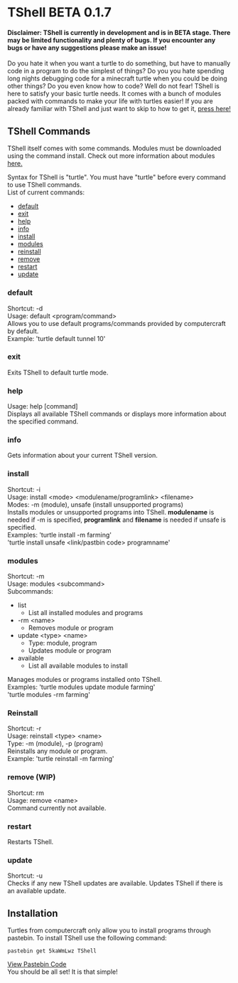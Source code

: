 # TShell BETA 0.1.7
#### Disclaimer: TShell is currently in development and is in BETA stage. There may be limited functionality and plenty of bugs. If you encounter any bugs or have any suggestions please make an issue!

Do you hate it when you want a turtle to do something, but have to manually code in a program to do the simplest of things? Do you you hate spending long nights debugging code for a minecraft turtle when you could be doing other things? Do you even know how to code? Well do not fear! TShell is here to satisfy your basic turtle needs. It comes with a bunch of modules packed with commands to make your life with turtles easier! If you are already familiar with TShell and just want to skip to how to get it, [press here!](#installation)
## TShell Commands
TShell itself comes with some commands. Modules must be downloaded using the command install. Check out more information about modules [here.](https://github.com/goldminer127/TShell/tree/master/modules)

Syntax for TShell is "turtle". You must have "turtle" before every command to use TShell commands.\
List of current commands:
* [default](#default)
* [exit](#exit)
* [help](#help)
* [info](#info)
* [install](#install)
* [modules](#modules)
* [reinstall](#reinstall)
* [remove](#remove)
* [restart](#restart)
* [update](#update)

### default
Shortcut: -d\
Usage: default \<program/command>\
Allows you to use default programs/commands provided by computercraft by default.\
Example: 'turtle default tunnel 10'

### exit
Exits TShell to default turtle mode.

### help
Usage: help \[command\]\
Displays all available TShell commands or displays more information about the specified command.

### info
Gets information about your current TShell version.

### install
Shortcut: -i\
Usage: install \<mode> \<modulename/programlink> \<filename>\
Modes: -m (module), unsafe (install unsupported programs)\
Installs modules or unsupported programs into TShell. __modulename__ is needed if -m is specified, __programlink__ and __filename__ is needed if unsafe is specified.\
Examples: 'turtle install -m farming'\
          'turtle install unsafe <link/pastbin code> programname'
          
### modules
Shortcut: -m\
Usage: modules \<subcommand>\
Subcommands:
* list
  * List all installed modules and programs
* -rm \<name>
  * Removes module or program
* update \<type> \<name>
  * Type: module, program
  * Updates module or program
* available
  * List all available modules to install
  
Manages modules or programs installed onto TShell.\
Examples: 'turtle modules update module farming'\
          'turtle modules -rm farming'

### Reinstall
Shortcut: -r\
Usage: reinstall \<type> \<name>\
Type: -m (module), -p (program)\
Reinstalls any module or program.\
Example: 'turtle reinstall -m farming'

### remove (WIP)
Shortcut: rm\
Usage: remove \<name>\
Command currently not available.

### restart
Restarts TShell.

### update
Shortcut: -u\
Checks if any new TShell updates are available. Updates TShell if there is an available update.

## Installation
Turtles from computercraft only allow you to install programs through pastebin. To install TShell use the following command:
```
pastebin get 5kaWmLwz TShell
```
[View Pastebin Code](https://pastebin.com/5kaWmLwz)\
You should be all set! It is that simple!
